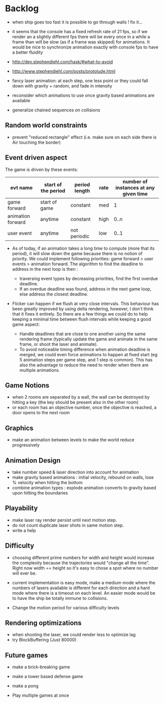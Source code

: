 
# Backlog

- when ship goes too fast it is possible to go through walls ! fix it...

- it seems that the console has a fixed refresh rate of 21 fps, so if we render an a slightly different fps
there will be every once in a while a frame than will be slow (as if a frame was skipped) for animations.
It would be nice to synchronize animation exactly with console fps to have a better fluidity

- http://dev.stephendiehl.com/hask/#what-to-avoid
- http://www.stephendiehl.com/posts/protolude.html

- fancy laser animation: at each step, one less point or they could fall down with gravity + random, and fade in intensity

- reconsider which animations to use once gravity based animations are available
- generalize chained sequences on collisions

## Random world constraints
- prevent "reduced rectangle" effect (i.e. make sure on each side there is Air touching the border)

## Event driven aspect
The game is driven by these events:

|evt name         |start of the period|period length|rate|number of instances at any given time|
|-----------------|-------------------|-------------|----|-------------------------------------|
|game forward     |start of game      |constant     |med |1                                    |
|animation forward|anytime            |constant     |high|0..n                                 |
|user event       |anytime            |not periodic |low |0..1                                 |

- As of today, if an animation takes a long time to compute (more that its period), it will slow down
the game because there is no notion of priority. We could implement following priorities:
game forward > user events > animation forward. The algorithm to find the deadline to address in the
next loop is then :
  - traversing event types by decreasing priorities, find the first overdue deadline.
  - If an overdue deadline was found, address in the next game loop, else address
the closest deadline.

- Flicker can happen if we flush at very close intervals. This behaviour has been greatly improved
by using delta rendering, however, I don't think that it fixes it entirely. So there are a few
things we could do to help keeping a minimal time between flush intervals while keeping a good
game aspect:
  - Handle deadlines that are close to one another using the same rendering frame (typically update
the game and animate in the same frame, or shoot the laser and animate).
  - To avoid noticeable timing difference when animation deadline is merged, we could even force animations
to happen at fixed start (eg 5 animation steps per game step, and 1 step is common). This has also
the advantage to reduce the need to render when there are multiple animations.

## Game Notions
- when 2 rooms are separated by a wall, the wall can be destroyed by
hitting a key (the key should be present also in the other room)
- or each room has an objective number, once the objective is reached, a door opens to the next room

## Graphics
- make an animation between levels to make the world reduce progressively

## Animation Design
- take number speed & laser direction into account for animation
- make gravity based animations : initial velocity, rebound on walls, lose % velocity when hitting the bottom
- combine animation types : explode animation converts to gravity based upon hitting the boundaries

## Playability
- make laser ray render persist until next motion step.
- do not count duplicate laser shots in same motion step.
- write a help

## Difficulty
- choosing different prime numbers for width and height would increase the complexity
because the trajectories would "change all the time". Right now width == height so it's easy to chose
a spot where no number will ever be.
- current implementation is easy mode, make a medium mode where the
numbers of lasers available is different for each direction
and a hard mode where there is a timeout on each level.
An easier mode would be to have the ship be totally immune to collisions.

- Change the motion period for various difficulty levels

## Rendering optimizations
- when shooting the laser, we could render less to optimize lag
- try BlockBuffering (Just 80000)

## Future games
- make a brick-breaking game
- make a tower based defense game
- make a pong

- Play multiple games at once
